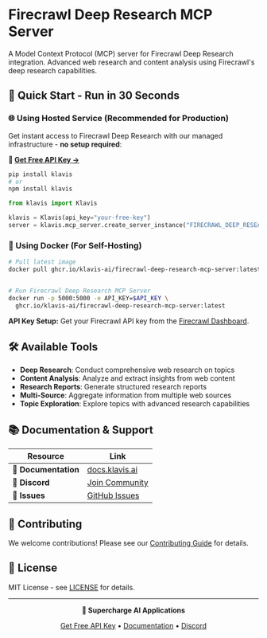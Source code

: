 # Firecrawl Deep Research MCP Server

A Model Context Protocol (MCP) server for Firecrawl Deep Research integration. Advanced web research and content analysis using Firecrawl's deep research capabilities.

## 🚀 Quick Start - Run in 30 Seconds

### 🌐 Using Hosted Service (Recommended for Production)

Get instant access to Firecrawl Deep Research with our managed infrastructure - **no setup required**:

**🔗 [Get Free API Key →](https://www.klavis.ai/home/api-keys)**

```bash
pip install klavis
# or
npm install klavis
```

```python
from klavis import Klavis

klavis = Klavis(api_key="your-free-key")
server = klavis.mcp_server.create_server_instance("FIRECRAWL_DEEP_RESEARCH", "user123")
```

### 🐳 Using Docker (For Self-Hosting)

```bash
# Pull latest image
docker pull ghcr.io/klavis-ai/firecrawl-deep-research-mcp-server:latest


# Run Firecrawl Deep Research MCP Server
docker run -p 5000:5000 -e API_KEY=$API_KEY \
  ghcr.io/klavis-ai/firecrawl-deep-research-mcp-server:latest
```

**API Key Setup:** Get your Firecrawl API key from the [Firecrawl Dashboard](https://firecrawl.dev/).

## 🛠️ Available Tools

- **Deep Research**: Conduct comprehensive web research on topics
- **Content Analysis**: Analyze and extract insights from web content
- **Research Reports**: Generate structured research reports
- **Multi-Source**: Aggregate information from multiple web sources
- **Topic Exploration**: Explore topics with advanced research capabilities

## 📚 Documentation & Support

| Resource | Link |
|----------|------|
| **📖 Documentation** | [docs.klavis.ai](https://docs.klavis.ai) |
| **💬 Discord** | [Join Community](https://discord.gg/p7TuTEcssn) |
| **🐛 Issues** | [GitHub Issues](https://github.com/klavis-ai/klavis/issues) |

## 🤝 Contributing

We welcome contributions! Please see our [Contributing Guide](../../CONTRIBUTING.md) for details.

## 📜 License

MIT License - see [LICENSE](../../LICENSE) for details.

---

<div align="center">
  <p><strong>🚀 Supercharge AI Applications </strong></p>
  <p>
    <a href="https://www.klavis.ai">Get Free API Key</a> •
    <a href="https://docs.klavis.ai">Documentation</a> •
    <a href="https://discord.gg/p7TuTEcssn">Discord</a>
  </p>
</div>
